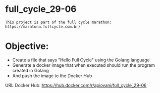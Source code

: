 # full_cycle_29-06

    This project is part of the full cycle marathon: https://maratona.fullcycle.com.br/

# Objective:

* Create a file that says "Hello Full Cycle" using the Golang language
* Generate a docker image that when executed should run the program created in Golang
* And push the image to the Docker Hub



URL Docker Hub: https://hub.docker.com/r/apiovani/full_cycle_29-06